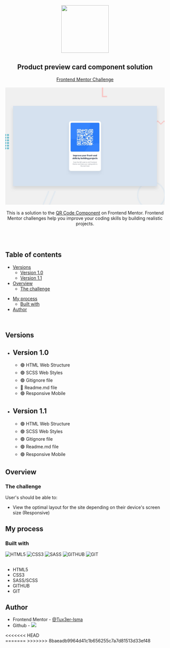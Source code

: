 <div align="center">
  <img src="https://seeklogo.com/images/F/frontend-mentor-logo-DD85EFE0E9-seeklogo.com.png" width=150 height=150>
  <h2>Product preview card component solution</h2>
  <a href="https://www.frontendmentor.io/home" target="_blank">Frontend Mentor Challenge</a>
	<br>
	<br>
	<img src="https://github.com/Tux3er-Isma/QR-code-component/blob/master/public/assets/design/desktop-preview.jpg" width=800>
	<br>
	<p>This is a solution to the <a href="https://www.frontendmentor.io/challenges/qr-code-component-iux_sIO_H" target="_blank">QR Code Component</a> on Frontend Mentor. Frontend Mentor challenges help you improve your coding skills by building realistic projects.</p>
</div>
<br>
<br>
<div>
	<h2>Table of contents</h2>
	<ul>
		<li><a href="#version">Versions</a><ul>
			<li><a href="#version-1.0">Version 1.0</a></li>
			<li><a href="#version-1.1">Version 1.1</a></li>
		</ul></li>
		<li><a href="#overview">Overview</a><ul>
			<li><a href="#challenge">The challenge</a></li>
		<ul></li>
	</ul>
	</ul>
		<li><a href="#process">My process</a><ul>
			<li><a href="#built">Built with</a></li>
		</ul></li>
		<li><a href="#author">Author</a></li>
	</ul>
</div>
<br>
<div id="version">
<h2>Versions</h2>
<ul>
	<li id="version-1.0"><h2>Version 1.0</h2><ul>
			<li>🟢 HTML Web Structure</li>
			<li>🟢 SCSS Web Styles</li>
			<li>🟢 Gitignore file</li>
			<li>🔴 Readme.md file</li>
			<li>🟢 Responsive Mobile</li>
	</ul></li>
	<li id="version-1.1"><h2>Version 1.1</h2><ul>
			<li>🟢 HTML Web Structure</li>
			<li>🟢 SCSS Web Styles</li>
			<li>🟢 Gitignore file</li>
			<li>🟢 Readme.md file</li>
			<li>🟢 Responsive Mobile</li>
	</ul></li>
</ul>
</div>
<div>
	<h2 id="overview">Overview</h2>
	<h3 id="challenge">The challenge</h3>
	<p>User's should be able to:</p>
	<ul>
		<li>View the optimal layout for the site depending on their device's screen size (Responsive)</li>
	</ul>
</div>
<div>
	<h2 id="process">My process</h2>
	<h3 id="built">Built with</h3>
	<div display="flex">
	<img src="https://camo.githubusercontent.com/d63d473e728e20a286d22bb2226a7bf45a2b9ac6c72c59c0e61e9730bfe4168c/68747470733a2f2f696d672e736869656c64732e696f2f62616467652f48544d4c352d4533344632363f7374796c653d666f722d7468652d6261646765266c6f676f3d68746d6c35266c6f676f436f6c6f723d7768697465" alt="HTML5">
	<img src="https://img.shields.io/badge/css3-%231572B6.svg?style=for-the-badge&logo=css3&logoColor=white" alt="CSS3">
	<img src="https://img.shields.io/badge/SASS-hotpink.svg?style=for-the-badge&logo=SASS&logoColor=white" alt="SASS">
	<img src="https://img.shields.io/badge/github-%23121011.svg?style=for-the-badge&logo=github&logoColor=white" alt="GITHUB">
	<img src="https://camo.githubusercontent.com/bd2bd127c104ba5c98bb12c70801b075aee1f040009089510f69554300e7ff41/68747470733a2f2f696d672e736869656c64732e696f2f62616467652f4769742d4630353033323f7374796c653d666f722d7468652d6261646765266c6f676f3d676974266c6f676f436f6c6f723d7768697465" alt="GIT">
	</div>
	<br>
	<ul>
		<li>HTML5</li>
		<li>CSS3</li>
		<li>SASS/SCSS</li>
		<li>GITHUB</li>
		<li>GIT</li>
	</ul>
</div>
<div id="author">
	<h2>Author</h2>
	<ul>
		<li>Frontend Mentor - <a href="https://www.frontendmentor.io/profile/Tux3er-Isma" target="_blank">@Tux3er-Isma</a></li>
		<li>Github - <a href="https://github.com/Tux3er-Isma"><img src="https://img.shields.io/github/followers/Tux3er-Isma?label=Tux3er-Isma&style=social"></a></li>
	</ul>
<<<<<<< HEAD
</div>
=======
</div>
>>>>>>> 8baeadb9964d41c1b656255c7a7d81513d33ef48
